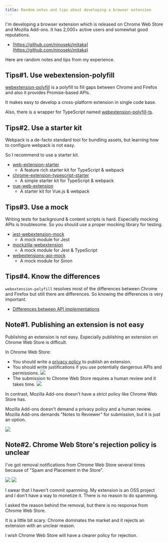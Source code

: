 ```yaml
---
title: Random notes and tips about developing a browser extension
---
```


I'm developing a browser extension which is released on Chrome Web Store and Mozilla Add-ons. It has 2,000+ active users and somewhat good reputations.

- [https://github.com/ninoseki/mitaka](https://github.com/ninoseki/mitaka)

Here are random notes and tips from my experience.

## Tips#1. Use webextension-polyfill

[webextension-polyfill](https://github.com/mozilla/webextension-polyfill) is a polyfill to fill gaps between Chrome and Firefox and also it provides Promise-based APIs.

It makes easy to develop a cross-platform extension in single code base.

Also, there is a wrapper for TypeScript named [webextension-polyfill-ts](https://github.com/Lusito/webextension-polyfill-ts).

## Tips#2. Use a starter kit

Webpack is a de-facto standard tool for bundling assets, but learning how to configure webpack is not easy.

So I recommend to use a starter kit.

- [web-extension-starter](https://github.com/abhijithvijayan/web-extension-starter/tree/master)
  - A feature rich starter kit for TypeScript & webpack
- [chrome-extension-typescript-starter](https://github.com/chibat/chrome-extension-typescript-starter)
  - A simple starter kit for TypeScript & webpack
- [vue-web-extension](https://github.com/Kocal/vue-web-extension)
  - A starter kit for Vue.js & webpack

## Tips#3. Use a mock

Writing tests for background & content scripts is hard. Especially mocking APIs is troublesome. So you should use a proper mocking library for testing.

- [jest-webextension-mock](https://github.com/clarkbw/jest-webextension-mock)
  - A mock module for Jest
- [mockzilla-webextension](https://github.com/lusito/mockzilla-webextension)
  - A mock module for Jest & TypeScript
- [webextensions-api-mock](https://github.com/stoically/webextensions-api-mock)
  - A mock module for Sinon

## Tips#4. Know the differences

`webextension-polyfill` resolves most of the differences between Chrome and Firefox but still there are differences. So knowing the differences is very important.

- [Differences between API implementations](https://developer.mozilla.org/en-US/docs/Mozilla/Add-ons/WebExtensions/Differences_between_API_implementations)

## Note#1. Publishing an extension is not easy

Publishing an extension is not easy. Especially publishing an extension on Chrome Web Store is difficult.

In Chrome Web Store:
- You should write a [privacy policy](https://developer.chrome.com/webstore/terms#use) to publish an extension.
- You should write justifications if you use potentially dangerous APIs and permissions.
![](https://i.imgur.com/z0EWN1v.png)
- The submission to Chrome Web Store requires a human review and it takes time.
![](https://i.imgur.com/gOfFQx8.png)

In contrast, Mozilla Add-ons doesn't have a strict policy like Chrome Web Store has.

Mozilla Add-ons doesn't demand a privacy policy and a human review. Mozilla Add-ons demands "Notes to Reviewer" for submission, but it is just an option.

![](https://i.imgur.com/3VdzXUs.png)

## Note#2. Chrome Web Store's rejection policy is unclear

I've got removal notifications from Chrome Web Store several times because of "Spam and Placement in the Store".

![](https://i.imgur.com/4Pbln8T.png)
![](https://i.imgur.com/9gLFsFb.png)

I swear that I haven't commit spamming. My extension is an OSS project and I don't have a way to monetize it. There is no reason to do spamming.

I asked the reason behind the removal, but there is no response from Chrome Web Store.

It is a little bit scary. Chrome dominates the market and it rejects an extension with an unclear reason.

I wish Chrome Web Store will have a clearer policy for rejection.

